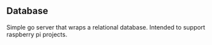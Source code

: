 Database
--------

Simple go server that wraps a relational database. Intended to support raspberry pi projects.

